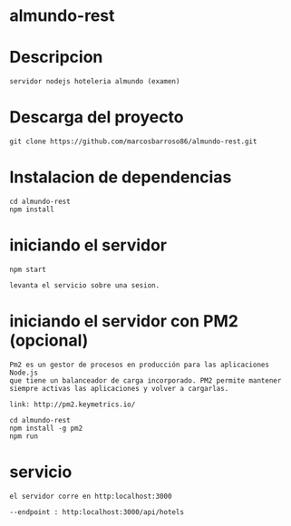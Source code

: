 # almundo-rest

#   Descripcion
    servidor nodejs hoteleria almundo (examen)

#   Descarga del proyecto

    git clone https://github.com/marcosbarroso86/almundo-rest.git

#   Instalacion de dependencias

    cd almundo-rest
    npm install

#   iniciando el servidor 

    npm start
    
    levanta el servicio sobre una sesion.
    
#   iniciando el servidor con PM2 (opcional)

    Pm2 es un gestor de procesos en producción para las aplicaciones Node.js 
    que tiene un balanceador de carga incorporado. PM2 permite mantener 
    siempre activas las aplicaciones y volver a cargarlas. 
    
    link: http://pm2.keymetrics.io/
    
    cd almundo-rest
    npm install -g pm2
    npm run 
  
  # servicio
  
    el servidor corre en http:localhost:3000
   
    --endpoint : http:localhost:3000/api/hotels
    
   

  
  
  

  




